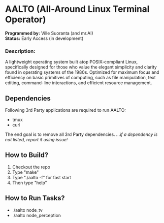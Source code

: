 # AALTO (All-Around Linux Terminal Operator)
**Programmed by:** Ville Suoranta (and mr.AI)<br>
**Status:** Early Access (in development)

### Description:
A lightweight operating system built atop POSIX-compliant Linux, 
specifically designed for those who value the elegant simplicity 
and clarity found in operating systems of the 1980s. Optimized for 
maximum focus and efficiency on basic primitives of computing, 
such as file manipulation, text editing, command-line interactions, 
and efficient resource management.

## Dependencies
Following 3rd Party applications are required to run AALTO:
- tmux
- curl

The end goal is to remove all 3rd Party dependencies.
*...if a dependency is not listed, report it using issue!*

## How to Build?
1. Checkout the repo
2. Type "make"
3. Type "./aalto -f" for fast start
4. Then type "help"

## How to Run Tasks?
- ./aalto node_tv
- ./aalto node_perception
